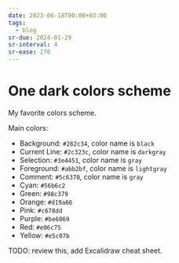 ```yaml
---
date: 2023-06-18T00:00+03:00
tags:
  - blog
sr-due: 2024-01-29
sr-interval: 4
sr-ease: 270
---
```


# One dark colors scheme

My favorite colors scheme.

Main colors:

- Background: `#282c34`, color name is `black`
- Current Line: `#2c323c`, color name is `darkgray`
- Selection: `#3e4451`, color name is `gray`
- Foreground: `#abb2bf`, color name is `lightgray`
- Comment: `#5c6370`, color name is `gray`
- Cyan: `#56b6c2`
- Green: `#98c379`
- Orange: `#d19a66`
- Pink: `#c678dd`
- Purple: `#be6069`
- Red: `#e06c75`
- Yellow: `#e5c07b`

TODO: review this, add Excalidraw cheat sheet.
